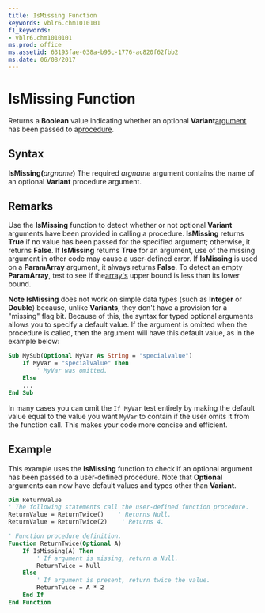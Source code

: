```yaml
---
title: IsMissing Function
keywords: vblr6.chm1010101
f1_keywords:
- vblr6.chm1010101
ms.prod: office
ms.assetid: 63193fae-038a-b95c-1776-ac820f62fbb2
ms.date: 06/08/2017
---
```



# IsMissing Function



Returns a  **Boolean** value indicating whether an optional **Variant**[argument](../../Glossary/vbe-glossary.md#argument) has been passed to a[procedure](../../Glossary/vbe-glossary.md#procedure).

## Syntax

**IsMissing(**_argname_**)**
The required  _argname_ argument contains the name of an optional **Variant** procedure argument.

## Remarks

Use the  **IsMissing** function to detect whether or not optional **Variant** arguments have been provided in calling a procedure. **IsMissing** returns **True** if no value has been passed for the specified argument; otherwise, it returns **False**. If **IsMissing** returns **True** for an argument, use of the missing argument in other code may cause a user-defined error. If **IsMissing** is used on a **ParamArray** argument, it always returns **False**. To detect an empty **ParamArray**, test to see if the[array's](../../Glossary/vbe-glossary.md#array) upper bound is less than its lower bound.

 **Note**   **IsMissing** does not work on simple data types (such as **Integer** or **Double**) because, unlike **Variants**, they don't have a provision for a "missing" flag bit. Because of this, the syntax for typed optional arguments allows you to specify a default value. If the argument is omitted when the procedure is called, then the argument will have this default value, as in the example below:




```vb
Sub MySub(Optional MyVar As String = "specialvalue")
    If MyVar = "specialvalue" Then
        ' MyVar was omitted.
    Else
    ...
End Sub
```

In many cases you can omit the  `If MyVar` test entirely by making the default value equal to the value you want `MyVar` to contain if the user omits it from the function call. This makes your code more concise and efficient.

## Example

This example uses the  **IsMissing** function to check if an optional argument has been passed to a user-defined procedure. Note that **Optional** arguments can now have default values and types other than **Variant**.


```vb
Dim ReturnValue
' The following statements call the user-defined function procedure.
ReturnValue = ReturnTwice()    ' Returns Null.
ReturnValue = ReturnTwice(2)    ' Returns 4.

' Function procedure definition.
Function ReturnTwice(Optional A)
    If IsMissing(A) Then
        ' If argument is missing, return a Null.
        ReturnTwice = Null
    Else
        ' If argument is present, return twice the value.
        ReturnTwice = A * 2
    End If
End Function
```


